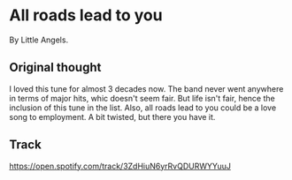 # All roads lead to you

By Little Angels. 

## Original thought

I loved this tune for almost 3 decades now. The band never went anywhere in terms of major hits, whic doesn't seem fair. But life isn't fair, hence the inclusion of this tune in the list. 
Also, all roads lead to you could be a love song to employment. A bit twisted, but there you have it.

## Track    

https://open.spotify.com/track/3ZdHiuN6yrRvQDURWYYuuJ   
